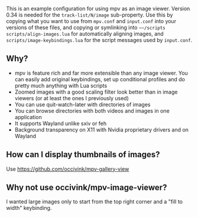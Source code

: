 This is an example configuration for using mpv as an image viewer. Version 0.34 is needed for the `track-list/N/image` sub-property. Use this by copying what you want to use from `mpv.conf` and `input.conf` into your versions of these files, and copying or symlinking into `~~/scripts` `scripts/align-images.lua` for automatically aligning images, and `scripts/image-keybindings.lua` for the script messages used by `input.conf`.

## Why?

* mpv is feature rich and far more extensible than any image viewer. You can easily add original keybindings, set up conditional profiles and do pretty much anything with Lua scripts
* Zoomed images with a good scaling filter look better than in image viewers (or at least the ones I previously used)
* You can use quit-watch-later with directories of images
* You can browse directories with both videos and images in one application
* It supports Wayland unlike sxiv or feh
* Background transparency on X11 with Nvidia proprietary drivers and on Wayland

## How can I display thumbnails of images?

Use https://github.com/occivink/mpv-gallery-view

## Why not use occivink/mpv-image-viewer?

I wanted large images only to start from the top right corner and a "fill to width" keybinding.
